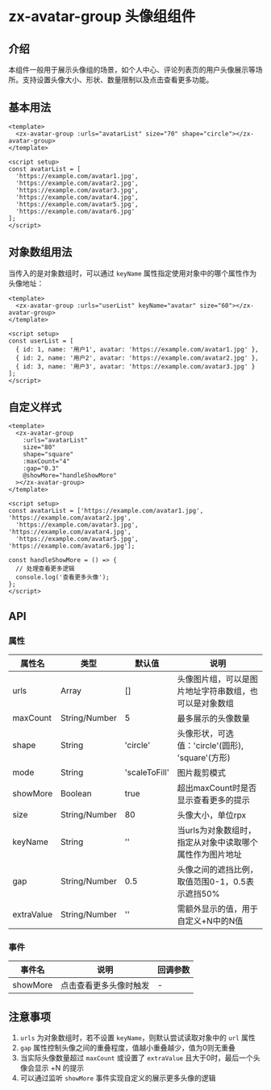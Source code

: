 # zx-avatar-group 头像组组件

## 介绍

本组件一般用于展示头像组的场景，如个人中心、评论列表页的用户头像展示等场所。支持设置头像大小、形状、数量限制以及点击查看更多功能。

## 基本用法

```vue
<template>
  <zx-avatar-group :urls="avatarList" size="70" shape="circle"></zx-avatar-group>
</template>

<script setup>
const avatarList = [
  'https://example.com/avatar1.jpg',
  'https://example.com/avatar2.jpg',
  'https://example.com/avatar3.jpg',
  'https://example.com/avatar4.jpg',
  'https://example.com/avatar5.jpg',
  'https://example.com/avatar6.jpg'
];
</script>
```

## 对象数组用法

当传入的是对象数组时，可以通过 `keyName` 属性指定使用对象中的哪个属性作为头像地址：

```vue
<template>
  <zx-avatar-group :urls="userList" keyName="avatar" size="60"></zx-avatar-group>
</template>

<script setup>
const userList = [
  { id: 1, name: '用户1', avatar: 'https://example.com/avatar1.jpg' },
  { id: 2, name: '用户2', avatar: 'https://example.com/avatar2.jpg' },
  { id: 3, name: '用户3', avatar: 'https://example.com/avatar3.jpg' }
];
</script>
```

## 自定义样式

```vue
<template>
  <zx-avatar-group 
    :urls="avatarList" 
    size="80" 
    shape="square" 
    :maxCount="4" 
    :gap="0.3"
    @showMore="handleShowMore"
  ></zx-avatar-group>
</template>

<script setup>
const avatarList = ['https://example.com/avatar1.jpg', 'https://example.com/avatar2.jpg', 
  'https://example.com/avatar3.jpg', 'https://example.com/avatar4.jpg', 
  'https://example.com/avatar5.jpg', 'https://example.com/avatar6.jpg'];

const handleShowMore = () => {
  // 处理查看更多逻辑
  console.log('查看更多头像');
};
</script>
```

## API

### 属性

| 属性名 | 类型 | 默认值 | 说明 |
| --- | --- | --- | --- |
| urls | Array | [] | 头像图片组，可以是图片地址字符串数组，也可以是对象数组 |
| maxCount | String/Number | 5 | 最多展示的头像数量 |
| shape | String | 'circle' | 头像形状，可选值：'circle'(圆形), 'square'(方形) |
| mode | String | 'scaleToFill' | 图片裁剪模式 |
| showMore | Boolean | true | 超出maxCount时是否显示查看更多的提示 |
| size | String/Number | 80 | 头像大小，单位rpx |
| keyName | String | '' | 当urls为对象数组时，指定从对象中读取哪个属性作为图片地址 |
| gap | String/Number | 0.5 | 头像之间的遮挡比例，取值范围0-1，0.5表示遮挡50% |
| extraValue | String/Number | '' | 需额外显示的值，用于自定义+N中的N值 |

### 事件

| 事件名 | 说明 | 回调参数 |
| --- | --- | --- |
| showMore | 点击查看更多头像时触发 | - |

## 注意事项

1. `urls` 为对象数组时，若不设置 `keyName`，则默认尝试读取对象中的 `url` 属性
2. `gap` 属性控制头像之间的重叠程度，值越小重叠越少，值为0则无重叠
3. 当实际头像数量超过 `maxCount` 或设置了 `extraValue` 且大于0时，最后一个头像会显示 +N 的提示
4. 可以通过监听 `showMore` 事件实现自定义的展示更多头像的逻辑
